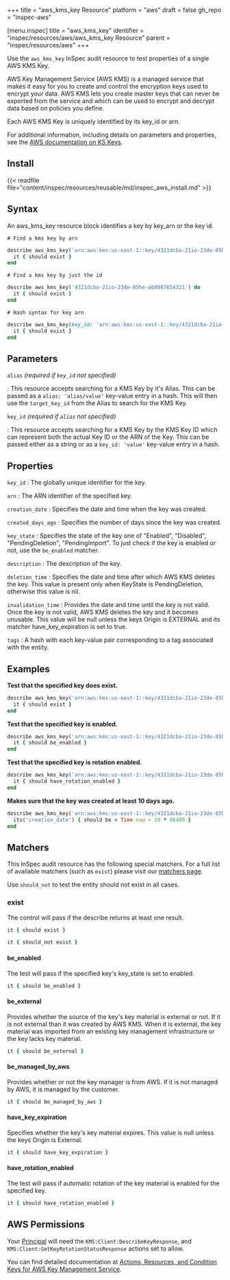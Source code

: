 +++
title = "aws_kms_key Resource"
platform = "aws"
draft = false
gh_repo = "inspec-aws"

[menu.inspec]
title = "aws_kms_key"
identifier = "inspec/resources/aws/aws_kms_key Resource"
parent = "inspec/resources/aws"
+++

Use the `aws_kms_key` InSpec audit resource to test properties of a single AWS KMS Key.

AWS Key Management Service (AWS KMS) is a managed service that makes it easy for you to create and control the encryption keys used to encrypt your data. AWS KMS lets you create master keys that can never be exported from the service and which can be used to encrypt and decrypt data based on policies you define.

Each AWS KMS Key is uniquely identified by its key_id or arn.

For additional information, including details on parameters and properties, see the [AWS documentation on KS Keys](https://docs.aws.amazon.com/kms/latest/developerguide/getting-started.html).

## Install

{{< readfile file="content/inspec/resources/reusable/md/inspec_aws_install.md" >}}

## Syntax

An aws_kms_key resource block identifies a key by key_arn or the key id.

    # Find a kms key by arn
```ruby
describe aws_kms_key('arn:aws:kms:us-east-1::key/4321dcba-21io-23de-85he-ab0987654321') do
  it { should exist }
end
```

    # Find a kms key by just the id
```ruby
describe aws_kms_key('4321dcba-21io-23de-85he-ab0987654321') do
  it { should exist }
end
```

    # Hash syntax for key arn
```ruby
describe aws_kms_key(key_id: 'arn:aws:kms:us-east-1::key/4321dcba-21io-23de-85he-ab0987654321') do
  it { should exist }
end
```

## Parameters

`alias` _(required if `key_id` not specified)_

: This resource accepts searching for a KMS Key by it's Alias.
  This can be passed as a `alias: 'alias/value'` key-value entry in a hash. This will then use the `target_key_id` from the Alias to search for the KMS Key.

`key_id` _(required if `alias` not specified)_

: This resource accepts searching for a KMS Key by the KMS Key ID which can represent both the actual Key ID or the ARN of the Key.
  This can be passed either as a string or as a `key_id: 'value'` key-value entry in a hash.

## Properties

`key_id`
: The globally unique identifier for the key.

`arn`
: The ARN identifier of the specified key.

`creation_date`
: Specifies the date and time when the key was created.

`created_days_ago`
: Specifies the number of days since the key was created.

`key_state`
: Specifies the state of the key one of "Enabled", "Disabled", "PendingDeletion", "PendingImport". To just check if the key is enabled or not, use the `be_enabled` matcher.

`description`
: The description of the key.

`deletion_time`
: Specifies the date and time after which AWS KMS deletes the key. This value is present only when KeyState is PendingDeletion, otherwise this value is nil.

`invalidation_time`
: Provides the date and time until the key is not valid.  Once the key is not valid, AWS KMS deletes the key and it becomes unusable.  This value will be null unless the keys Origin is EXTERNAL and its matcher have_key_expiration is set to true.

`tags`
: A hash with each key-value pair corresponding to a tag associated with the entity.

## Examples

**Test that the specified key does exist.**

```ruby
describe aws_kms_key('arn:aws:kms:us-east-1::key/4321dcba-21io-23de-85he-ab0987654321') do
  it { should exist }
end
```

**Test that the specified key is enabled.**

```ruby
describe aws_kms_key('arn:aws:kms:us-east-1::key/4321dcba-21io-23de-85he-ab0987654321') do
  it { should be_enabled }
end
```

**Test that the specified key is rotation enabled.**

```ruby
describe aws_kms_key('arn:aws:kms:us-east-1::key/4321dcba-21io-23de-85he-ab0987654321') do
  it { should have_rotation_enabled }
end
```

**Makes sure that the key was created at least 10 days ago.**

```ruby
describe aws_kms_key('arn:aws:kms:us-east-1::key/4321dcba-21io-23de-85he-ab0987654321') do
  its('creation_date') { should be < Time.now - 10 * 86400 }
end
```

## Matchers

This InSpec audit resource has the following special matchers. For a full list of available matchers (such as `exist`) please visit our [matchers page](https://www.inspec.io/docs/reference/matchers/).

Use `should_not` to test the entity should not exist in all cases.

### exist

The control will pass if the describe returns at least one result.


```ruby
it { should exist }
```

```ruby
it { should_not exist }
```

#### be_enabled

The test will pass if the specified key's key_state is set to enabled.

```ruby
it { should be_enabled }
```

#### be_external
Provides whether the source of the key's key material is external or not.  If it is not external than it was created by AWS KMS.  When it is external, the key material was imported from an existing key management infrastructure or the key lacks key material.

```ruby
it { should be_external }
```

#### be_managed_by_aws

Provides whether or not the key manager is from AWS. If it is not managed by AWS, it is managed by the customer.

```ruby
it { should be_managed_by_aws }
```

#### have_key_expiration

Specifies whether the key's key material expires. This value is null unless the keys Origin is External.

```ruby
it { should have_key_expiration }
```

#### have_rotation_enabled

The test will pass if automatic rotation of the key material is enabled for the specified key.

```ruby
it { should have_rotation_enabled }
```

## AWS Permissions

Your [Principal](https://docs.aws.amazon.com/IAM/latest/UserGuide/intro-structure.html#intro-structure-principal) will need the `KMS:Client:DescribeKeyResponse`, and `KMS:Client:GetKeyRotationStatusResponse` actions set to allow.

You can find detailed documentation at [Actions, Resources, and Condition Keys for AWS Key Management Service](https://docs.aws.amazon.com/IAM/latest/UserGuide/list_awskeymanagementservice.html).
